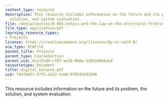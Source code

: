```yaml
---
content_type: resource
description: This resource includes information on the future and its problem, the
  solution, and system evaluation.
file: /media/courses/6-805-ethics-and-the-law-on-the-electronic-frontier-fall-2005/7d3fe827d7f5a3227eb06f6934242b90_digital_balance.pdf
file_type: application/pdf
learning_resource_types:
- Projects
license: https://creativecommons.org/licenses/by-nc-sa/4.0/
ocw_type: OCWFile
parent_title: Projects
parent_type: CourseSection
parent_uid: 4cc37cd4-cf07-ae38-060e-3365a90eb3a4
resourcetype: Document
title: digital_balance.pdf
uid: 7d3fe827-d7f5-a322-7eb0-6f6934242b90
---
```

This resource includes information on the future and its problem, the solution, and system evaluation.
